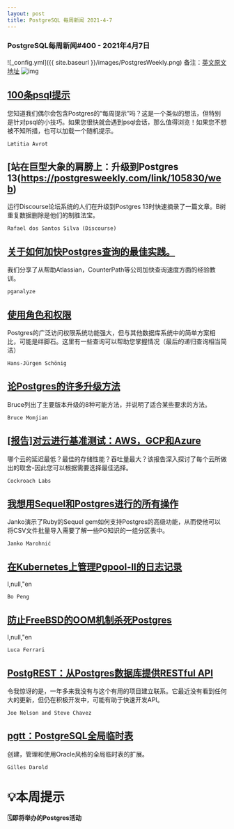 ```yaml
---
layout: post
title: PostgreSQL 每周新闻 2021-4-7
---
```

### PostgreSQL每周新闻#400 - 2021年4月7日
![_config.yml]({{ site.baseurl }}/images/PostgresWeekly.png)
备注：[英文原文地址](https://postgresweekly.com/issues/400)
![img](https://res.cloudinary.com/cpress/image/upload/w_1280,e_sharpen:60/u3zj8wg9ut3kfegqypys.jpg)
## [100条psql提示](https://postgresweekly.com/link/105828/web)
您知道我们偶尔会包含Postgres的“每周提示”吗？这是一个类似的想法，但特别是针对psql的小技巧。如果您很快就会遇到psql会话，那么值得浏览！如果您不想被不知所措，也可以加载一个随机提示。


`Lætitia Avrot `
## [站在巨型大象的肩膀上：升级到Postgres 13(https://postgresweekly.com/link/105830/web)
运行Discourse论坛系统的人们在升级到Postgres 13时快速摘录了一篇文章。B树重复数据删除是他们的制胜法宝。


`Rafael dos Santos Silva (Discourse) `
## [关于如何加快Postgres查询的最佳实践。](https://postgresweekly.com/link/105832/web)
我们分享了从帮助Atlassian，CounterPath等公司加快查询速度方面的经验教训。


`pganalyze `
## [使用角色和权限](https://postgresweekly.com/link/105833/web)
Postgres的广泛访问权限系统功能强大，但与其他数据库系统中的简单方案相比，可能是绊脚石。这里有一些查询可以帮助您掌握情况（最后的递归查询相当简洁）


`Hans-Jürgen Schönig `
## [论Postgres的许多升级方法](https://postgresweekly.com/link/105843/web)
Bruce列出了主要版本升级的8种可能方法，并说明了适合某些要求的方法。


`Bruce Momjian `
## [[报告]对云进行基准测试：AWS，GCP和Azure](https://postgresweekly.com/link/105850/web)
哪个云的延迟最低？最佳的存储性能？吞吐量最大？该报告深入探讨了每个云所做出的取舍-因此您可以根据需要选择最佳选择。


`Cockroach Labs `
## [我想用Sequel和Postgres进行的所有操作](https://postgresweekly.com/link/105845/web)
Janko演示了Ruby的Sequel gem如何支持Postgres的高级功能，从而使他可以将CSV文件批量导入需要了解一些PG知识的一组分区表中。


`Janko Marohnić `
## [在Kubernetes上管理Pgpool-II的日志记录](https://postgresweekly.com/link/105846/web)
l,null,"en


`Bo Peng `
## [防止FreeBSD的OOM机制杀死Postgres](https://postgresweekly.com/link/105847/web)
l,null,"en


`Luca Ferrari `
## [PostgREST：从Postgres数据库提供RESTful API](https://postgresweekly.com/link/105848/web)
令我惊讶的是，一年多来我没有与这个有用的项目建立联系。它最近没有看到任何大的更新，但仍在积极开发中，可能有助于快速开发API。


`Joe Nelson and Steve Chavez `
## [pgtt：PostgreSQL全局临时表](https://postgresweekly.com/link/105849/web)
创建，管理和使用Oracle风格的全局临时表的扩展。


`Gilles Darold `
# 💡本周提示


**🗓即将举办的Postgres活动**
